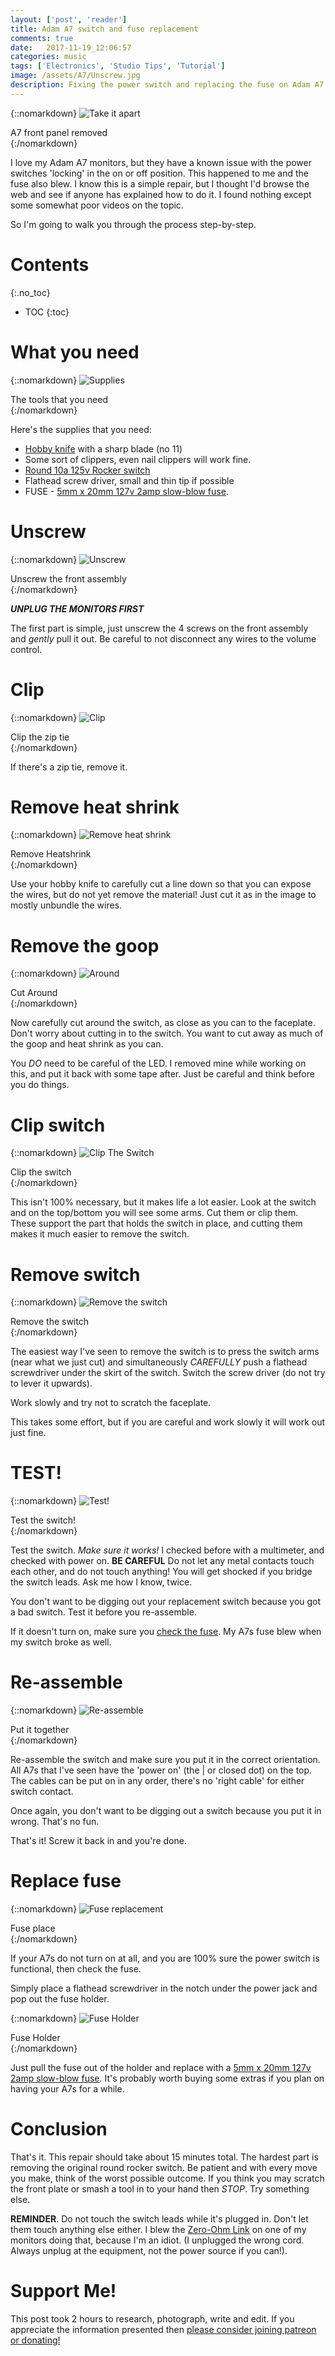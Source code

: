 ```yaml
---
layout: ['post', 'reader']
title: Adam A7 switch and fuse replacement
comments: true
date:   2017-11-19_12:06:57 
categories: music
tags: ['Electronics', 'Studio Tips', 'Tutorial']
image: /assets/A7/Unscrew.jpg
description: Fixing the power switch and replacing the fuse on Adam A7 studio monitors
---
```


{::nomarkdown}
  <img src="/assets/A7/Unscrew.jpg" alt="Take it apart">
  <div class="image-caption">A7 front panel removed</div>
{:/nomarkdown}

I love my Adam A7 monitors, but they have a known issue with the power switches 'locking' in the on or off position. This happened to me and the fuse also blew. I know this is a simple repair, but I thought I'd browse the web and see if anyone has explained how to do it. I found nothing except some somewhat poor videos on the topic.

So I'm going to walk you through the process step-by-step.

<!--more-->

# Contents
{:.no_toc}
* TOC
{:toc}

# What you need

{::nomarkdown}
  <img src="/assets/A7/Supplies.jpg" alt="Supplies">
  <div class="image-caption">The tools that you need</div>
{:/nomarkdown}

Here's the supplies that you need:

* [Hobby knife](https://www.amazon.com/OLFA-Cushion-Grip-Art-Knife/dp/B0006O87TQ/ref=sr_1_3?ie=UTF8&qid=1511118307&sr=8-3&keywords=olfa+hobby+knife) with a sharp blade (no 11)
* Some sort of clippers, even nail clippers will work fine.
* [Round 10a 125v Rocker switch](https://www.amazon.com/Terminal-Black-Round-Rocker-Switch/dp/B0057M4J4E/ref=sr_1_5?keywords=spst+rocker+switch&qid=1551821728&s=gateway&sr=8-5)
* Flathead screw driver, small and thin tip if possible
* FUSE - [5mm x 20mm 127v 2amp slow-blow fuse](https://www.amazon.com/gp/product/B01ANBZV4U/ref=oh_aui_detailpage_o00_s00?ie=UTF8&psc=1).

# Unscrew

{::nomarkdown}
  <img src="/assets/A7/Unscrew.jpg" alt="Unscrew">
  <div class="image-caption">Unscrew the front assembly</div>
{:/nomarkdown}

_**UNPLUG THE MONITORS FIRST**_

The first part is simple, just unscrew the 4 screws on the front assembly and _gently_ pull it out. Be careful to not disconnect any wires to the volume control.

# Clip

{::nomarkdown}
  <img src="/assets/A7/Clip.jpg" alt="Clip">
  <div class="image-caption">Clip the zip tie</div>
{:/nomarkdown}

If there's a zip tie, remove it.

# Remove heat shrink

{::nomarkdown}
  <img src="/assets/A7/HeatShrink.jpg" alt="Remove heat shrink">
  <div class="image-caption">Remove Heatshrink</div>
{:/nomarkdown}

Use your hobby knife to carefully cut a line down so that you can expose the wires, but do not yet remove the material! Just cut it as in the image to mostly unbundle the wires.

# Remove the goop

{::nomarkdown}
  <img src="/assets/A7/Around.jpg" alt="Around">
  <div class="image-caption">Cut Around</div>
{:/nomarkdown}

Now carefully cut around the switch, as close as you can to the faceplate. Don't worry about cutting in to the switch. You want to cut away as much of the goop and heat shrink as you can.

You _DO_ need to be careful of the LED. I removed mine while working on this, and put it back with some tape after. Just be careful and think before you do things.

# Clip switch

{::nomarkdown}
  <img src="/assets/A7/ClipSwitch.jpg" alt="Clip The Switch">
  <div class="image-caption">Clip the switch</div>
{:/nomarkdown}

This isn't 100% necessary, but it makes life a lot easier. Look at the switch and on the top/bottom you will see some arms. Cut them or clip them. These support the part that holds the switch in place, and cutting them makes it much easier to remove the switch.

# Remove switch

{::nomarkdown}
  <img src="/assets/A7/Remove.jpg" alt="Remove the switch">
  <div class="image-caption">Remove the switch</div>
{:/nomarkdown}

The easiest way I've seen to remove the switch is to press the switch arms (near what we just cut) and simultaneously _CAREFULLY_ push a flathead screwdriver under the skirt of the switch. Switch the screw driver (do not try to lever it upwards).

Work slowly and try not to scratch the faceplate.

This takes some effort, but if you are careful and work slowly it will work out just fine.

# TEST!

{::nomarkdown}
  <img src="/assets/A7/Test.jpg" alt="Test!">
  <div class="image-caption">Test the switch!</div>
{:/nomarkdown}

Test the switch. _Make sure it works!_ I checked before with a multimeter, and checked with power on. **BE CAREFUL** Do not let any metal contacts touch each other, and do not touch anything! You will get shocked if you bridge the switch leads. Ask me how I know, twice.

You don't want to be digging out your replacement switch because you got a bad switch. Test it before you re-assemble.

If it doesn't turn on, make sure you [check the fuse](#replace-fuse). My A7s fuse blew when my switch broke as well.

# Re-assemble

{::nomarkdown}
  <img src="/assets/A7/ReAssemble.jpg" alt="Re-assemble">
  <div class="image-caption">Put it together</div>
{:/nomarkdown}

Re-assemble the switch and make sure you put it in the correct orientation. All A7s that I've seen have the 'power on' (the | or closed dot) on the top. The cables can be put on in any order, there's no 'right cable' for either switch contact.

Once again, you don't want to be digging out a switch because you put it in wrong. That's no fun.

That's it! Screw it back in and you're done.

# Replace fuse

{::nomarkdown}
  <img src="/assets/A7/Fuse.jpg" alt="Fuse replacement">
  <div class="image-caption">Fuse place</div>
{:/nomarkdown}

If your A7s do not turn on at all, and you are 100% sure the power switch is functional, then check the fuse.

Simply place a flathead screwdriver in the notch under the power jack and pop out the fuse holder.

{::nomarkdown}
  <img src="/assets/A7/FuseHolder.jpg" alt="Fuse Holder">
  <div class="image-caption">Fuse Holder</div>
{:/nomarkdown}

Just pull the fuse out of the holder and replace with a [5mm x 20mm 127v 2amp slow-blow fuse](https://www.amazon.com/gp/product/B01ANBZV4U/ref=oh_aui_detailpage_o00_s00?ie=UTF8&psc=1). It's probably worth buying some extras if you plan on having your A7s for a while.

# Conclusion

That's it. This repair should take about 15 minutes total. The hardest part is removing the original round rocker switch. Be patient and with every move you make, think of the worst possible outcome. If you think you may scratch the front plate or smash a tool in to your hand then _STOP_. Try something else.

**REMINDER**. Do not touch the switch leads while it's plugged in. Don't let them touch anything else either. I blew the [Zero-Ohm Link](https://en.wikipedia.org/wiki/Zero-ohm_link) on one of my monitors doing that, because I'm an idiot. (I unplugged the wrong cord. Always unplug at the equipment, not the power source if you can!).

# Support Me!

This post took 2 hours to research, photograph, write and edit. If you appreciate the information presented then <a href="/DonateNow/">please consider joining patreon or donating!</a>







